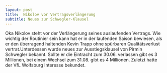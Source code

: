 ```yaml
---
layout: post
title:  Nikolov vor Vertragsverlängerung
subtitle: Neues zur Schwegler-Klausel
---
```


Oka Nikolov steht vor der Verlängerung seines auslaufenden Vertrags. Wie wichtig der Routinier sein kann hat er in der laufenden Saison bewiesen, als er den überragend haltenden Kevin Trapp ohne spürbaren Qualitätsverlust vertrat.Unterdessen wurde neues zur Ausstiegsklausel von Pirmin Schwegler bekannt. Sollte er die Eintracht zum 30.06. verlassen gibt es 3 Millionen, bei einem Wechsel zum 31.08. gibt es 4 Millionen. Zuletzt hatte der VfL Wolfsburg Interesse bekundet.


